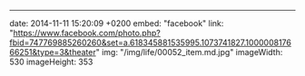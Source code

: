 ---
date: 2014-11-11 15:20:09 +0200
embed: "facebook"
link: "https://www.facebook.com/photo.php?fbid=747769885260260&set=a.618345881535995.1073741827.100000817666251&type=3&theater"
img: "/img/life/00052_item.md.jpg"
imageWidth: 530
imageHeight: 353
